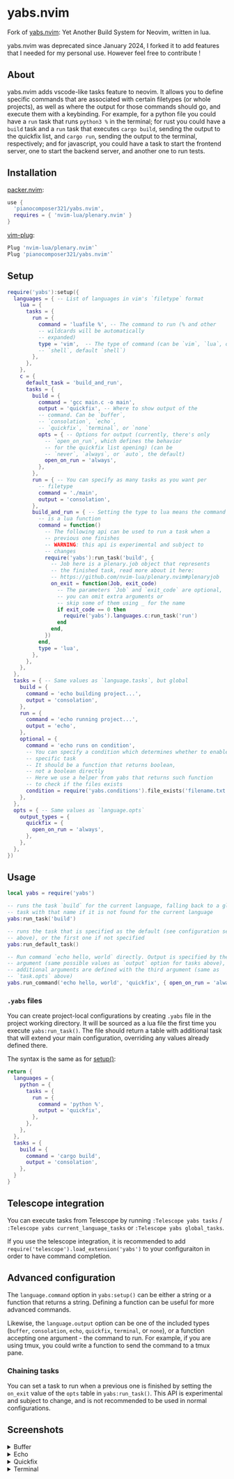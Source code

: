 # yabs.nvim

Fork of [yabs.nvim](https://github.com/pianocomposer321/yabs.nvim): Yet Another Build System for Neovim, written in lua.

yabs.nvim was deprecated since January 2024, I forked it to add features that I needed for my personal use. However feel free to contribute !

## About

yabs.nvim adds vscode-like tasks feature to neovim. It allows you to define specific commands that are associated with certain filetypes (or whole projects), as well as where the output for those commands should go, and execute them with a keybinding. For example, for a python file you could have a `run` task that runs `python3 %` in the terminal; for rust you could have a `build` task and a `run` task that executes `cargo build`, sending the output to the quickfix list, and `cargo run`, sending the output to the terminal, respectively; and for javascript, you could have a task to start the frontend server, one to start the backend server, and another one to run tests.

## Installation

[packer.nvim](https://github.com/wbthomason/packer.nvim):

```lua
use {
  'pianocomposer321/yabs.nvim',
  requires = { 'nvim-lua/plenary.nvim' }
}
```

[vim-plug](https://github.com/junegunn/vim-plug):

```lua
Plug 'nvim-lua/plenary.nvim'`
Plug 'pianocomposer321/yabs.nvim'`
```

## Setup

```lua
require('yabs'):setup({
  languages = { -- List of languages in vim's `filetype` format
    lua = {
      tasks = {
        run = {
          command = 'luafile %', -- The command to run (% and other
          -- wildcards will be automatically
          -- expanded)
          type = 'vim',  -- The type of command (can be `vim`, `lua`, or
          -- `shell`, default `shell`)
        },
      },
    },
    c = {
      default_task = 'build_and_run',
      tasks = {
        build = {
          command = 'gcc main.c -o main',
          output = 'quickfix', -- Where to show output of the
          -- command. Can be `buffer`,
          -- `consolation`, `echo`,
          -- `quickfix`, `terminal`, or `none`
          opts = { -- Options for output (currently, there's only
            -- `open_on_run`, which defines the behavior
            -- for the quickfix list opening) (can be
            -- `never`, `always`, or `auto`, the default)
            open_on_run = 'always',
          },
        },
        run = { -- You can specify as many tasks as you want per
          -- filetype
          command = './main',
          output = 'consolation',
        },
        build_and_run = { -- Setting the type to lua means the command
          -- is a lua function
          command = function()
            -- The following api can be used to run a task when a
            -- previous one finishes
            -- WARNING: this api is experimental and subject to
            -- changes
            require('yabs'):run_task('build', {
              -- Job here is a plenary.job object that represents
              -- the finished task, read more about it here:
              -- https://github.com/nvim-lua/plenary.nvim#plenaryjob
              on_exit = function(Job, exit_code)
                -- The parameters `Job` and `exit_code` are optional,
                -- you can omit extra arguments or
                -- skip some of them using _ for the name
                if exit_code == 0 then
                  require('yabs').languages.c:run_task('run')
                end
              end,
            })
          end,
          type = 'lua',
        },
      },
    },
  },
  tasks = { -- Same values as `language.tasks`, but global
    build = {
      command = 'echo building project...',
      output = 'consolation',
    },
    run = {
      command = 'echo running project...',
      output = 'echo',
    },
    optional = {
      command = 'echo runs on condition',
      -- You can specify a condition which determines whether to enable a
      -- specific task
      -- It should be a function that returns boolean,
      -- not a boolean directly
      -- Here we use a helper from yabs that returns such function
      -- to check if the files exists
      condition = require('yabs.conditions').file_exists('filename.txt'),
    },
  },
  opts = { -- Same values as `language.opts`
    output_types = {
      quickfix = {
        open_on_run = 'always',
      },
    },
  },
})
```

## Usage

```lua
local yabs = require('yabs')

-- runs the task `build` for the current language, falling back to a global
-- task with that name if it is not found for the current language
yabs:run_task('build')

-- runs the task that is specified as the default (see configuration section
-- above), or the first one if not specified
yabs:run_default_task()

-- Run command `echo hello, world` directly. Output is specified by the second
-- argument (same possible values as `output` option for tasks above), and
-- additional arguments are defined with the third argument (same as
-- `task.opts` above)
yabs.run_command('echo hello, world', 'quickfix', { open_on_run = 'always' })
```

### `.yabs` files

You can create project-local configurations by creating `.yabs` file
in the project working directory. It will be sourced as a lua file the
first time you execute `yabs:run_task()`. The file should return a
table with additional task that will extend your main configuration,
overriding any values already defined there.

The syntax is the same as for [setup()](#setup):

```lua
return {
  languages = {
    python = {
      tasks = {
        run = {
          command = 'python %',
          output = 'quickfix',
        },
      },
    },
  },
  tasks = {
    build = {
      command = 'cargo build',
      output = 'consolation',
    },
  }
}
```

## Telescope integration

You can execute tasks from Telescope by running `:Telescope yabs tasks` / `:Telescope yabs current_language_tasks` or `:Telescope yabs global_tasks`.

If you use the telescope integration, it is recommended to add `require('telescope').load_extension('yabs')` to your configuraiton in order to have command completion.

## Advanced configuration

The `language.command` option in `yabs:setup()` can be either a string or a function that returns a string. Defining a function can be useful for more advanced commands.

Likewise, the `language.output` option can be one of the included types (`buffer`, `consolation`, `echo`, `quickfix`, `terminal`, or `none`), or a function accepting one argument - the command to run. For example, if you are using tmux, you could write a function to send the command to a tmux pane.

### Chaining tasks

You can set a task to run when a previous one is finished by setting the `on_exit`
value of the `opts` table in `yabs:run_task()`. This API is experimental and
subject to change, and is not recommended to be used in normal configurations.

## Screenshots

<details>
<summary>Buffer</summary>

![buffer](./buffer.png)

</details>

<details>
<summary>Echo</summary>

![echo](./echo.png)

</details>

<details>
<summary>Quickfix</summary>

![quickfix](./quickfix.png)

</details>

<details>
<summary>Terminal</summary>

![termina](./terminal.png)

</details>
<!-- ![screenshot](./screenshot.png) -->
